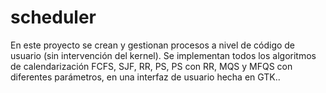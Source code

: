 # scheduler
En este proyecto se crean y gestionan procesos a nivel de código de usuario (sin intervención del kernel). Se implementan todos los algoritmos de calendarización FCFS, SJF, RR, PS, PS con RR, MQS y MFQS con diferentes parámetros, en una interfaz de usuario hecha en GTK..
